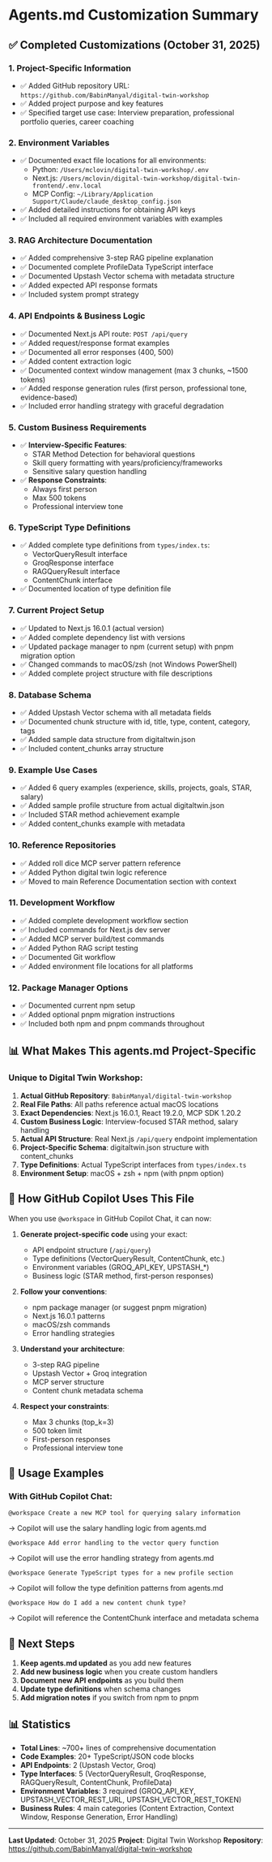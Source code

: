 # Agents.md Customization Summary

## ✅ Completed Customizations (October 31, 2025)

### 1. **Project-Specific Information**
- ✅ Added GitHub repository URL: `https://github.com/BabinManyal/digital-twin-workshop`
- ✅ Added project purpose and key features
- ✅ Specified target use case: Interview preparation, professional portfolio queries, career coaching

### 2. **Environment Variables**
- ✅ Documented exact file locations for all environments:
  - Python: `/Users/mclovin/digital-twin-workshop/.env`
  - Next.js: `/Users/mclovin/digital-twin-workshop/digital-twin-frontend/.env.local`
  - MCP Config: `~/Library/Application Support/Claude/claude_desktop_config.json`
- ✅ Added detailed instructions for obtaining API keys
- ✅ Included all required environment variables with examples

### 3. **RAG Architecture Documentation**
- ✅ Added comprehensive 3-step RAG pipeline explanation
- ✅ Documented complete ProfileData TypeScript interface
- ✅ Documented Upstash Vector schema with metadata structure
- ✅ Added expected API response formats
- ✅ Included system prompt strategy

### 4. **API Endpoints & Business Logic**
- ✅ Documented Next.js API route: `POST /api/query`
- ✅ Added request/response format examples
- ✅ Documented all error responses (400, 500)
- ✅ Added content extraction logic
- ✅ Documented context window management (max 3 chunks, ~1500 tokens)
- ✅ Added response generation rules (first person, professional tone, evidence-based)
- ✅ Included error handling strategy with graceful degradation

### 5. **Custom Business Requirements**
- ✅ **Interview-Specific Features**:
  - STAR Method Detection for behavioral questions
  - Skill query formatting with years/proficiency/frameworks
  - Sensitive salary question handling
- ✅ **Response Constraints**:
  - Always first person
  - Max 500 tokens
  - Professional interview tone

### 6. **TypeScript Type Definitions**
- ✅ Added complete type definitions from `types/index.ts`:
  - VectorQueryResult interface
  - GroqResponse interface
  - RAGQueryResult interface
  - ContentChunk interface
- ✅ Documented location of type definition file

### 7. **Current Project Setup**
- ✅ Updated to Next.js 16.0.1 (actual version)
- ✅ Added complete dependency list with versions
- ✅ Updated package manager to npm (current setup) with pnpm migration option
- ✅ Changed commands to macOS/zsh (not Windows PowerShell)
- ✅ Added complete project structure with file descriptions

### 8. **Database Schema**
- ✅ Added Upstash Vector schema with all metadata fields
- ✅ Documented chunk structure with id, title, type, content, category, tags
- ✅ Added sample data structure from digitaltwin.json
- ✅ Included content_chunks array structure

### 9. **Example Use Cases**
- ✅ Added 6 query examples (experience, skills, projects, goals, STAR, salary)
- ✅ Added sample profile structure from actual digitaltwin.json
- ✅ Included STAR method achievement example
- ✅ Added content_chunks example with metadata

### 10. **Reference Repositories**
- ✅ Added roll dice MCP server pattern reference
- ✅ Added Python digital twin logic reference
- ✅ Moved to main Reference Documentation section with context

### 11. **Development Workflow**
- ✅ Added complete development workflow section
- ✅ Included commands for Next.js dev server
- ✅ Added MCP server build/test commands
- ✅ Added Python RAG script testing
- ✅ Documented Git workflow
- ✅ Added environment file locations for all platforms

### 12. **Package Manager Options**
- ✅ Documented current npm setup
- ✅ Added optional pnpm migration instructions
- ✅ Included both npm and pnpm commands throughout

## 📊 What Makes This agents.md Project-Specific

### Unique to Digital Twin Workshop:
1. **Actual GitHub Repository**: `BabinManyal/digital-twin-workshop`
2. **Real File Paths**: All paths reference actual macOS locations
3. **Exact Dependencies**: Next.js 16.0.1, React 19.2.0, MCP SDK 1.20.2
4. **Custom Business Logic**: Interview-focused STAR method, salary handling
5. **Actual API Structure**: Real Next.js `/api/query` endpoint implementation
6. **Project-Specific Schema**: digitaltwin.json structure with content_chunks
7. **Type Definitions**: Actual TypeScript interfaces from `types/index.ts`
8. **Environment Setup**: macOS + zsh + npm (with pnpm option)

## 🎯 How GitHub Copilot Uses This File

When you use `@workspace` in GitHub Copilot Chat, it can now:

1. **Generate project-specific code** using your exact:
   - API endpoint structure (`/api/query`)
   - Type definitions (VectorQueryResult, ContentChunk, etc.)
   - Environment variables (GROQ_API_KEY, UPSTASH_*)
   - Business logic (STAR method, first-person responses)

2. **Follow your conventions**:
   - npm package manager (or suggest pnpm migration)
   - Next.js 16.0.1 patterns
   - macOS/zsh commands
   - Error handling strategies

3. **Understand your architecture**:
   - 3-step RAG pipeline
   - Upstash Vector + Groq integration
   - MCP server structure
   - Content chunk metadata schema

4. **Respect your constraints**:
   - Max 3 chunks (top_k=3)
   - 500 token limit
   - First-person responses
   - Professional interview tone

## 📝 Usage Examples

### With GitHub Copilot Chat:

```
@workspace Create a new MCP tool for querying salary information
```
→ Copilot will use the salary handling logic from agents.md

```
@workspace Add error handling to the vector query function
```
→ Copilot will use the error handling strategy from agents.md

```
@workspace Generate TypeScript types for a new profile section
```
→ Copilot will follow the type definition patterns from agents.md

```
@workspace How do I add a new content chunk type?
```
→ Copilot will reference the ContentChunk interface and metadata schema

## 🚀 Next Steps

1. **Keep agents.md updated** as you add new features
2. **Add new business logic** when you create custom handlers
3. **Document new API endpoints** as you build them
4. **Update type definitions** when schema changes
5. **Add migration notes** if you switch from npm to pnpm

## 📊 Statistics

- **Total Lines**: ~700+ lines of comprehensive documentation
- **Code Examples**: 20+ TypeScript/JSON code blocks
- **API Endpoints**: 2 (Upstash Vector, Groq)
- **Type Interfaces**: 5 (VectorQueryResult, GroqResponse, RAGQueryResult, ContentChunk, ProfileData)
- **Environment Variables**: 3 required (GROQ_API_KEY, UPSTASH_VECTOR_REST_URL, UPSTASH_VECTOR_REST_TOKEN)
- **Business Rules**: 4 main categories (Content Extraction, Context Window, Response Generation, Error Handling)

---

**Last Updated**: October 31, 2025
**Project**: Digital Twin Workshop
**Repository**: https://github.com/BabinManyal/digital-twin-workshop
